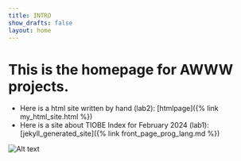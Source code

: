 ```yaml
---
title: INTRO
show_drafts: false
layout: home
---
```

# This is the homepage for AWWW projects.
- Here is a html site written by hand (lab2):
[htmlpage]({% link my_html_site.html %})
- Here is a site about TIOBE Index for February 2024 (lab1):
[jekyll_generated_site]({% link front_page_prog_lang.md %})

![Alt text](https://www.creativefabrica.com/wp-content/uploads/2022/09/20/Pink-lama-Cute-baby-girl-alpaca-charact-Graphics-38925359-1-1-580x387.png)
